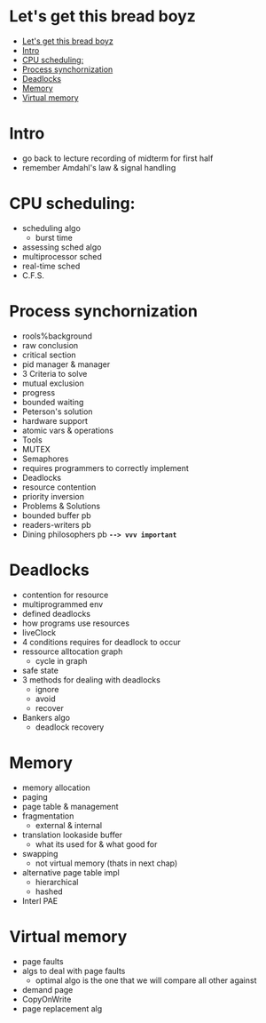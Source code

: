 # Let's get this bread boyz

- [Let's get this bread boyz](#lets-get-this-bread-boyz)
- [Intro](#intro)
- [CPU scheduling:](#cpu-scheduling)
- [Process synchornization](#process-synchornization)
- [Deadlocks](#deadlocks)
- [Memory](#memory)
- [Virtual memory](#virtual-memory)


# Intro
- go back to lecture recording of midterm for first half
- remember Amdahl's law & signal handling

# CPU scheduling: 
- scheduling algo
  - burst time
- assessing sched algo
- multiprocessor sched
- real-time sched
- C.F.S.

# Process synchornization
- rools%background
- raw conclusion
- critical section
- pid manager & manager
- 3 Criteria to solve
- mutual exclusion
- progress
- bounded waiting
- Peterson's solution
- hardware support
- atomic vars & operations
- Tools
- MUTEX
- Semaphores
- requires programmers to correctly implement
- Deadlocks
- resource contention
- priority inversion
- Problems & Solutions
- bounded buffer pb
- readers-writers pb
- Dining philosophers pb **`--> vvv important`**

# Deadlocks
- contention for resource
- multiprogrammed env
- defined deadlocks
- how programs use resources
- liveClock
- 4 conditions requires for deadlock to occur
- ressource alltocation graph
  - cycle in graph
- safe state
- 3 methods for dealing with deadlocks
  - ignore
  - avoid
  - recover
- Bankers algo
  - deadlock recovery

# Memory
- memory allocation
- paging
- page table & management
- fragmentation
  - external & internal
- translation lookaside buffer 
  - what its used for & what good for
- swapping
  - not virtual memory (thats in next chap)
- alternative page table impl
  - hierarchical
  - hashed
- Interl PAE

# Virtual memory
- page faults
- algs to deal with page faults
  - optimal algo is the one that we will compare all other against
- demand page
- CopyOnWrite
- page replacement alg